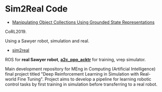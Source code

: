 # Sim2Real Code

- [Manipulating Object Collections Using Grounded State Representations](https://github.com/matwilso/object_collections)

CoRL2019.

Using a Sawyer robot, simulation and real.

- [sim2real](https://github.com/harry-uglow/Deep-RL-Sim2Real)

ROS for **real Sawyer robot**, **[a2c_ppo_acktr](https://github.com/ikostrikov/pytorch-a2c-ppo-acktr-gail)** for training, vrep simulator.

Main development repository for MEng in Computing (Artificial Intelligence) final project titled "Deep Reinforcement Learning in Simulation with Real-world Fine Tuning". Project aims to develop a pipeline for learning robotic control tasks by first training in simulation before transferring to a real robot.

